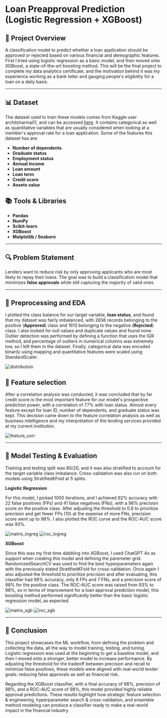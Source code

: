# Loan Preapproval Prediction (Logistic Regression + XGBoost)

## 🔎 Project Overview

A classification model to predict whether a loan application should be approved or rejected based on various financial and demographic features. First I tried using logistic regression as a basic model, and then moved onto XGBoost, a state-of-the-art boosting method. This will be the final project to complete my data analytics certificate, and the motivation behind it was my experience working as a bank teller and gauging people's eligibility for a loan on a daily basis.

---

## 📊 Dataset

The dataset used to train these models comes from Kaggle user architsharma01, and can be accessed [here](https://www.kaggle.com/datasets/architsharma01/loan-approval-prediction-dataset). It contains categorical as well as quantitative variables that are usually considered when looking at a member's approval rate for a loan application. Some of the features this dataset has are:

- **Number of dependents**
- **Graduate status**
- **Employment status**
- **Annual income**
- **Loan amount**
- **Loan term**
- **Credit score**
- **Assets value**

## 📚 Tools & Libraries

- **Pandas**
- **NumPy**
- **Scikit-learn**
- **XGBoost**
- **Matplotlib / Seaborn**

---

## 🔍 Problem Statement

Lenders want to reduce risk by only approving applicants who are most likely to repay their loans. The goal was to build a classification model that minimizes **false approvals** while still capturing the majority of valid ones.

---

## 🧠 Preprocessing and EDA

I plotted the class balance for our target variable, **loan status**, and found that my dataset was fairly imbalanced, with 2656 records belonging to the positive (**Approved**) class and 1613 belonging to the negative (**Rejected**) class. I also looked for null values and duplicate values and found none. Outlier detection was performed by defining a function that uses the IQR method, and percentage of outliers in numerical columns was extremely low, so I left them in the dataset. Finally, categorical data was encoded binarily using mapping and quantitative features were scaled using StandardScaler.

![distribution](distribution.png)

## 📌 Feature selection

After a correlation analysis was conducted, it was concluded that by far credit score is the most important feature for our model's prospective prediction power, with a correlation of 77% with loan status. Almost every feature except for loan ID, number of dependents, and graduate status was kept. This decision came down to the feature correlation analysis as well as business intelligence and my interpretation of the lending services provided at my current institution.

![feature_corr](feature_corr.png)

---

## 🧩 Model Testing & Evaluation

Training and testing split was 80/20, and it was also stratified to account for the target variable class imbalance. Cross-validation was also run on both models using StratifiedKFold at 5 splits.

**Logistic Regression**

For this model, I picked 1000 iterations, and I achieved 92% accuracy with 22 false positives (FPs) and 41 false negatives (FNs), with a 96% precision score on the positive class. After adjusting the threshold to 0.6 to prioritize precision and get fewer FPs (10) at the expense of more FNs, precision score went up to 98%. I also plotted the ROC curve and the ROC-AUC score was 93%.

![matrix_logreg](matrix_logreg.png)
![roc_logreg](roc_logreg.png)

**XGBoost**

Since this was my first time dabbling into XGBoost, I used ChatGPT 4o as support when creating this model and defining the paremeter grid. RandomizedSearchCV was used to find the best hyperparameters again with the previously stated StratifiedKFold for cross-validation. Once again I also adjusted the threshold to prioritize precision and after evaluating, this classifier had 98% accuracy, only 8 FPs and 7 FNs, and a precision score of 98% for the positive class. The ROC-AUC score was raised from 93% to 98%, so in terms of improvement for a loan approval prediction model, this boosting method performed significantly better than the basic logistic regression model, as expected.

![matrix_xgb](matrix_xgb.png)
![roc_xgb](roc_xgb.png)

---

## 🏁 Conclusion

This project showcases the ML workflow, from defining the problem and collecting the data, all the way to model training, testing, and tuning. Logistic regression was used at the beginning to get a baseline model, and then I moved onto a stronger, better model to increase performance. By adjusting the threshold for the tradeoff between precision and recall to minimize false positives, these models were aligned with real-world lender goals: reducing false approvals as well as financial risk.

Regarding the XGBoost classifier, with a final accuracy of 98%, precision of 98%, and a ROC-AUC score of 98%, this model provided highly reliable approval predictions. These results highlight how strategic feature selection & engineering, hyperparameter search & cross-validation, and ensemble method modeling can produce a classifier ready to make a real-world impact in the financial industry.

